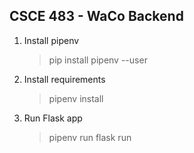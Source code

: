 ## CSCE 483 - WaCo Backend
1. Install pipenv 
   > pip install pipenv --user 
2. Install requirements
    > pipenv install
3. Run Flask app
    > pipenv run flask run